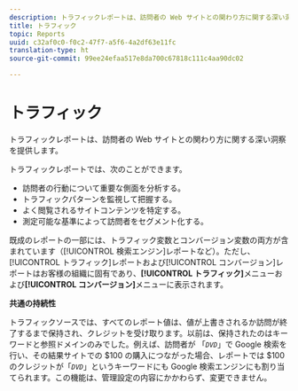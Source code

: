 ```yaml
---
description: トラフィックレポートは、訪問者の Web サイトとの関わり方に関する深い洞察を提供します。
title: トラフィック
topic: Reports
uuid: c32af0c0-f0c2-47f7-a5f6-4a2df63e11fc
translation-type: ht
source-git-commit: 99ee24efaa517e8da700c67818c111c4aa90dc02

---
```



# トラフィック

トラフィックレポートは、訪問者の Web サイトとの関わり方に関する深い洞察を提供します。

トラフィックレポートでは、次のことができます。

* 訪問者の行動について重要な側面を分析する。
* トラフィックパターンを監視して把握する。
* よく閲覧されるサイトコンテンツを特定する。
* 測定可能な基準によって訪問者をセグメント化する。

既成のレポートの一部には、トラフィック変数とコンバージョン変数の両方が含まれています（[!UICONTROL 検索エンジン]レポートなど）。ただし、[!UICONTROL トラフィック]レポートおよび[!UICONTROL コンバージョン]レポートはお客様の組織に固有であり、**[!UICONTROL トラフィック]**&#x200B;メニューおよび&#x200B;**[!UICONTROL コンバージョン]**&#x200B;メニューに表示されます。

**共通の持続性**

トラフィックソースでは、すべてのレポート値は、値が上書きされるか訪問が終了するまで保持され、クレジットを受け取ります。以前は、保持されたのはキーワードと参照ドメインのみでした。例えば、訪問者が     「*`DVD`*」で Google 検索を行い、その結果サイトでの $100 の購入につながった場合、レポートでは $100 のクレジットが「*`DVD`*」というキーワードにも Google 検索エンジンにも割り当てられます。この機能は、管理設定の内容にかかわらず、変更できません。
